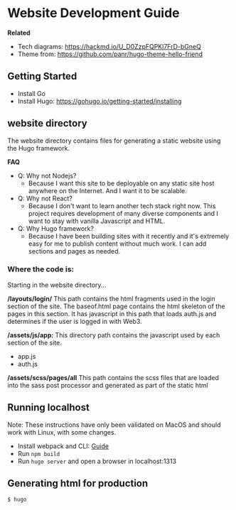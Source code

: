 # Website Development Guide

**Related**

* Tech diagrams: https://hackmd.io/U_D0ZzpFQPKl7FrD-bGneQ
* Theme from: https://github.com/panr/hugo-theme-hello-friend

## Getting Started

* Install Go
* Install Hugo: https://gohugo.io/getting-started/installing


## website directory

The website directory contains files for generating a static website using the Hugo framework.

**FAQ**

* Q: Why not Nodejs?
	* Because I want this site to be deployable on any static site host anywhere on the Internet. And I want it to be scalable.
* Q: Why not React?
	* Because I don't want to learn another tech stack right now. This project requires development of many diverse components and I want to stay with vanilla Javascript and HTML.
* Q: Why Hugo framework?
	* Because I have been building sites with it recently and it's extremely easy for me to publish content without much work. I can add sections and pages as needed.

### Where the code is:

Starting in the website directory...

**/layouts/login/**
This path contains the html fragments used in the login section of the site. The baseof.html page contains the html skeleton of the pages in this section. It has javascript in this path that loads auth.js and determines if the user is logged in with Web3.


**/assets/js/app:**
This directory path contains the javascript used by each section of the site.

* app.js
* auth.js

**/assets/scss/pages/all**
This path contains the scss files that are loaded into the sass post processor and generated as part of the static html


## Running localhost

Note: These instructions have only been validated on MacOS and should work with Linux, with some changes.

* Install webpack and CLI: [Guide](https://webpack.js.org/guides/installation/)
* Run `npm build`
* Run `hugo server` and open a browser in localhost:1313

## Generating html for production

`$ hugo`
